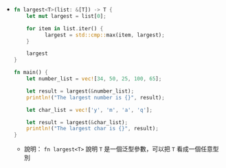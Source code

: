 - ```rust
  fn largest<T>(list: &[T]) -> T {
      let mut largest = list[0];
  
      for item in list.iter() {
        	largest = std::cmp::max(item, largest);
      }
  
      largest
  }
  
  fn main() {
      let number_list = vec![34, 50, 25, 100, 65];
  
      let result = largest(&number_list);
      println!("The largest number is {}", result);
  
      let char_list = vec!['y', 'm', 'a', 'q'];
  
      let result = largest(&char_list);
      println!("The largest char is {}", result);
  }
  ```
	- 說明：
	  `fn largest<T>` 說明 `T` 是一個泛型參數，可以把 `T` 看成一個任意型別